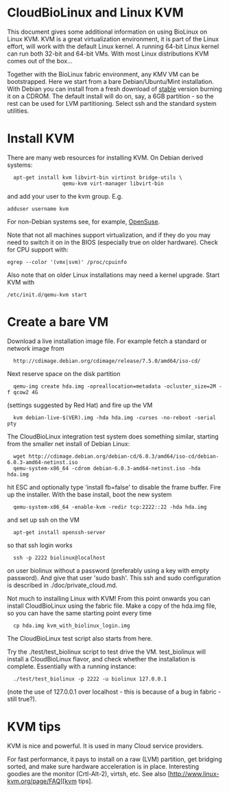 # CloudBioLinux and Linux KVM

This document gives some additional information on using BioLinux on Linux KVM.
KVM is a great virtualization environment, it is part of the Linux effort, will
work with the default Linux kernel. A running 64-bit Linux kernel can run both
32-bit and 64-bit VMs.  With most Linux distributions KVM comes out of the
box...

Together with the BioLinux fabric environment, any KMV VM can be
bootstrapped. Here we start from a bare Debian/Ubuntu/Mint installation. With
Debian you can install from a fresh download of
[stable](http://www.debian.org/releases/stable/) version burning it on a CDROM.
The default install will do on, say, a 6GB partition - so the rest can be used
for LVM partitioning. Select ssh and the standard system utilities.

# Install KVM

There are many web resources for installing KVM. On Debian derived systems:

      apt-get install kvm libvirt-bin virtinst bridge-utils \
                      qemu-kvm virt-manager libvirt-bin

and add your user to the kvm group. E.g.

    adduser username kvm

For non-Debian systems see, for example, [OpenSuse](http://doc.opensuse.org/documentation/html/openSUSE/opensuse-kvm/cha.kvm.requires.html).

Note that not all machines support virtualization, and if they do you may need
to switch it on in the BIOS (especially true on older hardware). Check for CPU support with:

    egrep --color '(vmx|svm)' /proc/cpuinfo

Also note that on older Linux installations may need a kernel upgrade. Start KVM
with

    /etc/init.d/qemu-kvm start

# Create a bare VM

Download a live installation image file. For example fetch a standard or network image from

      http://cdimage.debian.org/cdimage/release/7.5.0/amd64/iso-cd/

Next reserve space on the disk partition 

      qemu-img create hda.img -opreallocation=metadata -ocluster_size=2M -f qcow2 4G

(settings suggested by Red Hat) and fire up the VM

      kvm debian-live-$(VER).img -hda hda.img -curses -no-reboot -serial pty

The CloudBioLinux integration test system does something similar, starting from
the smaller net install of Debian Linux:

      wget http://cdimage.debian.org/debian-cd/6.0.3/amd64/iso-cd/debian-6.0.3-amd64-netinst.iso
      qemu-system-x86_64 -cdrom debian-6.0.3-amd64-netinst.iso -hda hda.img

hit ESC and optionally type 'install fb=false' to disable the frame buffer.
Fire up the installer. With the base install, boot the new system

      qemu-system-x86_64 -enable-kvm -redir tcp:2222::22 -hda hda.img

and set up ssh on the VM

      apt-get install openssh-server

so that ssh login works

      ssh -p 2222 biolinux@localhost

on user biolinux without a password (preferably using a key with
empty password). And give that user 'sudo bash'. This ssh and sudo
configuration is described in ./doc/private_cloud.md.

Not much to installing Linux with KVM! From this point onwards you can install
CloudBioLinux using the fabric file. Make a copy of the hda.img file,
so you can have the same starting point every time

      cp hda.img kvm_with_biolinux_login.img

The CloudBioLinux test script also starts from here.

Try the ./test/test_biolinux script to test drive the VM. test_biolinux
will install a CloudBioLinux flavor, and check whether the installation is
complete. Essentially with a running instance:

      ./test/test_biolinux -p 2222 -u biolinux 127.0.0.1

(note the use of 127.0.0.1 over localhost - this is because of a bug
in fabric - still true?).

# KVM tips

KVM is nice and powerful. It is used in many Cloud service providers.

For fast performance, it pays to install on a raw (LVM) partition,
get bridging sorted, and make sure hardware acceleration is in place.
Interesting goodies are the monitor (Crtl-Alt-2), virtsh, etc. See also
[http://www.linux-kvm.org/page/FAQ][kvm tips].

[kvm tips]: http://www.linux-kvm.org/page/FAQ
